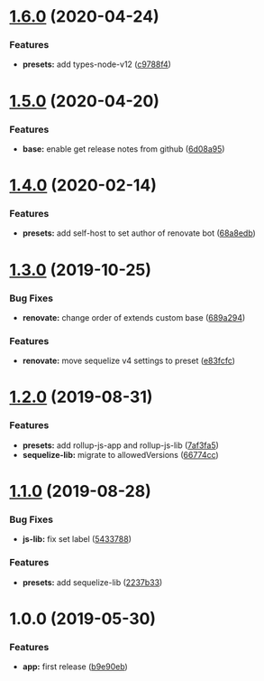 # [1.6.0](https://github.com/eclass/renovate-config/compare/v1.5.0...v1.6.0) (2020-04-24)


### Features

* **presets:** add types-node-v12 ([c9788f4](https://github.com/eclass/renovate-config/commit/c9788f4db16b1ddda76230052cb3fcd3c0f36b58))

# [1.5.0](https://github.com/eclass/renovate-config/compare/v1.4.0...v1.5.0) (2020-04-20)


### Features

* **base:** enable get release notes from github ([6d08a95](https://github.com/eclass/renovate-config/commit/6d08a9576e19bd3b08f9e1b2818207c8ce30f185))

# [1.4.0](https://github.com/eclass/renovate-config/compare/v1.3.0...v1.4.0) (2020-02-14)


### Features

* **presets:** add self-host to set author of renovate bot ([68a8edb](https://github.com/eclass/renovate-config/commit/68a8edb5e203819cd85c78982219ffcd39a6cfec))

# [1.3.0](https://github.com/eclass/renovate-config/compare/v1.2.0...v1.3.0) (2019-10-25)


### Bug Fixes

* **renovate:** change order of extends custom base ([689a294](https://github.com/eclass/renovate-config/commit/689a294))


### Features

* **renovate:** move sequelize v4 settings to preset ([e83fcfc](https://github.com/eclass/renovate-config/commit/e83fcfc))

# [1.2.0](https://github.com/eclass/renovate-config/compare/v1.1.0...v1.2.0) (2019-08-31)


### Features

* **presets:** add rollup-js-app and rollup-js-lib ([7af3fa5](https://github.com/eclass/renovate-config/commit/7af3fa5))
* **sequelize-lib:** migrate to allowedVersions ([66774cc](https://github.com/eclass/renovate-config/commit/66774cc))

# [1.1.0](https://github.com/eclass/renovate-config/compare/v1.0.0...v1.1.0) (2019-08-28)


### Bug Fixes

* **js-lib:** fix set label ([5433788](https://github.com/eclass/renovate-config/commit/5433788))


### Features

* **presets:** add sequelize-lib ([2237b33](https://github.com/eclass/renovate-config/commit/2237b33))

# 1.0.0 (2019-05-30)


### Features

* **app:** first release ([b9e90eb](https://github.com/eclass/renovate-config/commit/b9e90eb))
